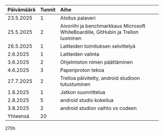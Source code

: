 | Päivämäärä       | Tunnit | Aihe         | 
| :--------- | :--------- | :--------------- | 
| 23.5.2025 | 1        | Aloitus palaveri    |
| 25.5.2025  | 2          | Aivoriihi ja benchmarkkaus Microsoft WhiteBoardille, GitHubin ja Trellon luominen     | 
| 26.5.2025  | 1          | Laitteiden toimituksen selvittelyä     | 
| 2.6.2025  | 1          | Laitteiden valinta     | 
| 3.6.2025  | 2          | Ohjelmiston nimen päättäminen   | 
| 4.6.2025  | 3         | Paperiproton tekoa    | 
| 27.7.2025  | 2          | Trelloa päivitetty, android studioon tutustuminen     | 
| 1.8.2025  | 1          | Jatkon suunnittelua    | 
| 2.8.2025  | 5          | android studio kokeilua   | 
| 3.8.2025  | 2          | android studion vaihto vs codeen   | 
| Yhteensä  | 20          |  
270h
